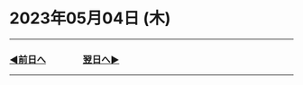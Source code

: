 # 2023年05月04日 (木)

---

### [◀️前日へ](https://github.com/yuasys/chatty-journal/blob/main/2023/05/2023-05-03.md)&emsp;&emsp;&emsp;&emsp;[翌日へ▶️](https://github.com/yuasys/chatty-journal/blob/main/2023/05/2023-05-05.md)

---
